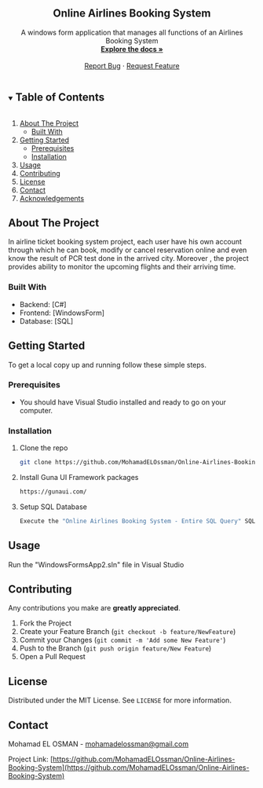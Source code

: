 <!-- PROJECT LOGO -->
<br />
<p align="center">

  <h2 align="center">Online Airlines Booking System</h2>

  <p align="center">
    A windows form application that manages all functions of an Airlines Booking System
    <br />
    <a href="https://github.com/MohamadELOssman/Online-Airlines-Booking-System"><strong>Explore the docs »</strong></a>
    <br />
    <br />
    <a href="https://github.com/MohamadELOssman/Online-Airlines-Booking-System/issues">Report Bug</a>
    ·
    <a href="https://github.com/MohamadELOssman/Online-Airlines-Booking-System/issues">Request Feature</a>
  </p>
</p>

<!-- TABLE OF CONTENTS -->
<details open="open">
  <summary><h2 style="display: inline-block">Table of Contents</h2></summary>
  <ol>
    <li>
      <a href="#about-the-project">About The Project</a>
      <ul>
        <li><a href="#built-with">Built With</a></li>
      </ul>
    </li>
    <li>
      <a href="#getting-started">Getting Started</a>
      <ul>
        <li><a href="#prerequisites">Prerequisites</a></li>
        <li><a href="#installation">Installation</a></li>
      </ul>
    </li>
    <li><a href="#usage">Usage</a></li>
    <li><a href="#contributing">Contributing</a></li>
    <li><a href="#license">License</a></li>
    <li><a href="#contact">Contact</a></li>
    <li><a href="#acknowledgements">Acknowledgements</a></li>
  </ol>
</details>

<!-- ABOUT THE PROJECT -->

## About The Project

<!-- [![Product Name Screen Shot][product-screenshot]](https://example.com) -->

In airline ticket booking system project, each user have his own account through which he can book, modify or cancel reservation online and even know the result of PCR test done in the arrived city. Moreover , the project provides ability to monitor the upcoming flights and their arriving time.

### Built With

- Backend: [C#]
- Frontend: [WindowsForm]
- Database: [SQL]

<!-- GETTING STARTED -->

## Getting Started

To get a local copy up and running follow these simple steps.

### Prerequisites

- You should have Visual Studio installed and ready to go on your computer.

### Installation

1. Clone the repo
   ```sh
   git clone https://github.com/MohamadELOssman/Online-Airlines-Booking-System.git
   ```
2. Install Guna UI Framework packages
   ```sh
   https://gunaui.com/
   ```
3. Setup SQL Database
   ```sh
   Execute the "Online Airlines Booking System - Entire SQL Query" SQL query
   ```

<!-- USAGE EXAMPLES -->

## Usage

Run the "WindowsFormsApp2.sln" file in Visual Studio 

<!-- CONTRIBUTING -->

## Contributing

Any contributions you make are **greatly appreciated**.

1. Fork the Project
2. Create your Feature Branch (`git checkout -b feature/NewFeature`)
3. Commit your Changes (`git commit -m 'Add some New Feature'`)
4. Push to the Branch (`git push origin feature/New Feature`)
5. Open a Pull Request

<!-- LICENSE -->

## License

Distributed under the MIT License. See `LICENSE` for more information.

<!-- CONTACT -->

## Contact

Mohamad EL OSMAN - mohamadelossman@gmail.com

Project Link: [https://github.com/MohamadELOssman/Online-Airlines-Booking-System](https://github.com/MohamadELOssman/Online-Airlines-Booking-System)

<!-- MARKDOWN LINKS & IMAGES -->
<!-- https://www.markdownguide.org/basic-syntax/#reference-style-links -->

[contributors-shield]: https://img.shields.io/github/contributors/github_username/repo.svg?style=for-the-badge
[contributors-url]: https://github.com/github_username/repo_name/graphs/contributors
[forks-shield]: https://img.shields.io/github/forks/github_username/repo.svg?style=for-the-badge
[forks-url]: https://github.com/github_username/repo_name/network/members
[stars-shield]: https://img.shields.io/github/stars/github_username/repo.svg?style=for-the-badge
[stars-url]: https://github.com/github_username/repo_name/stargazers
[issues-shield]: https://img.shields.io/github/issues/github_username/repo.svg?style=for-the-badge
[issues-url]: https://github.com/github_username/repo_name/issues
[license-shield]: https://img.shields.io/github/license/github_username/repo.svg?style=for-the-badge
[license-url]: https://github.com/github_username/repo_name/blob/master/LICENSE.txt
[linkedin-shield]: https://img.shields.io/badge/-LinkedIn-black.svg?style=for-the-badge&logo=linkedin&colorB=555
[linkedin-url]: https://linkedin.com/in/github_username
